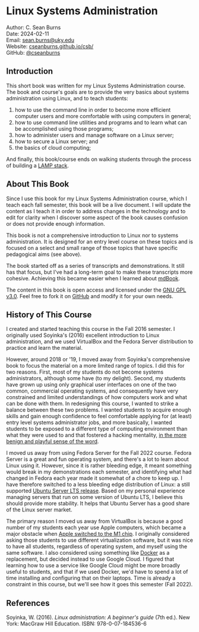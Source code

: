 # Linux Systems Administration

Author: C. Sean Burns  
Date: 2024-02-11  
Email: [sean.burns@uky.edu](sean.burns@uky.edu)  
Website: [cseanburns.github.io/csb/](https://cseanburns.github.io/csb/)  
GitHub: [@cseanburns](https://github.com/cseanburns)  

## Introduction

This short book was written for my
Linux Systems Administration course.
The book and course's goals are to
provide the very basics about systems
administration using Linux, and
to teach students:

1. how to use the command line in order to become more efficient computer users
   and more comfortable with using computers in general;
2. how to use command line utilities and programs and to learn what can be
   accomplished using those programs;
3. how to administer users and manage software on a Linux server;
4. how to secure a Linux server; and
6. the basics of cloud computing;

And finally, this book/course ends on walking students
through the process of building a [LAMP stack][lampWikipedia].

## About This Book

Since I use this book for my Linux Systems Administration course,
which I teach each fall semester,
this book will be a live document.
I will update the content as I teach it in order
to address changes in the technology and to
edit for clarity when I discover some aspect
of the book causes confusion or
does not provide enough information.

This book is not a
comprehensive introduction to Linux nor
to systems administration.
It is designed for an entry level course on these topics and
is focused on a select and small range of those topics that
have specific pedagogical aims (see above).

The book started off as a series of transcripts and
demonstrations.
It still has that focus, but
I've had a long-term goal to make these transcripts
more cohesive.
Achieving this became easier when I learned about
[mdBook][mdbook].

The content in this book is open access and
licensed under the [GNU GPL v3.0][gplrepo].
Feel free to fork it on [GitHub][linuxSysAdmin] and
modify it for your own needs.

## History of This Course

I created and started teaching this course in the Fall 2016 semester.
I originally used Soyinka's (2016) excellent
introduction to Linux administration, and
we used VirtualBox and the Fedora Server distribution
to practice and learn the material.

However, around 2018 or '19,
I moved away from Soyinka's comprehensive book to
focus the material on a more limited range of topics.
I did this for two reasons.
First, most of my students do not
become systems administrators,
although some have (to my delight).
Second, my students have grown up using only
graphical user interfaces on one of the two common,
commercial operating systems, and
consequently have very constrained and limited understandings
of how computers work and what can be done with them.
In redesigning this course,
I wanted to strike a balance between these two problems.
I wanted students to acquire enough skills and
gain enough confidence to feel comfortable applying for 
(at least) entry level systems administrator jobs, and
more basically,
I wanted students to be exposed to a different
type of computing environment than what they were used to
and that fostered a hacking mentality,
[in the more benign and playful sense of the word][hackerJargon].

I moved us away from using
Fedora Server for the Fall 2022 course.
Fedora Server is a great and fun operating system, and
there's a lot to learn about Linux using it.
However, since it is rather bleeding edge, it 
meant something would break in my demonstrations each semester, and
identifying what had changed in Fedora
each year made it somewhat of a chore to keep up.
I have therefore switched to a less bleeding edge
distribution of Linux: a still supported
[Ubuntu Server LTS release][ubuntuLTS].
Based on my personal experience managing servers
that run on some version of Ubuntu LTS,
I believe this should provide more stability.
It helps that Ubuntu Server has a good share of the
Linux server market.

The primary reason I moved us away from VirtualBox is because 
a good number of my students each year use Apple computers, which
became a major obstacle when
[Apple switched to the M1 chip][m1StackOverflow].
I originally considered asking those students
to use different virtualization software, but
it was nice to have all students,
regardless of operating system, and myself using the
same software.
I also considered using something like [Docker][docker]
as a replacement, but
decided instead to use Google Cloud.
I figured that learning how to use a
service like Google Cloud might be more broadly useful
to students, and
that if we used Docker,
we'd have to spend a lot of time installing and
configuring that on their laptops.
Time is already a constraint in this course, but
we'll see how it goes this semester (Fall 2022).

## References

Soyinka, W. (2016). *Linux administration: A beginner's guide* (7th ed.). New
York: MacGraw Hill Education. ISBN: 978-0-07-184536-6

[lampWikipedia]:https://en.wikipedia.org/wiki/LAMP_(software_bundle)
[hackerJargon]:http://www.catb.org/jargon/html/H/hacker.html
[ubuntuLTS]:https://ubuntu.com/blog/what-is-an-ubuntu-lts-release
[m1StackOverflow]:https://apple.stackexchange.com/questions/422565/does-virtualbox-run-on-apple-silicon
[docker]:https://www.docker.com/
[mdbook]:https://github.com/rust-lang/mdBook
[linuxSysAdmin]:https://github.com/cseanburns/linux_sysadmin
[gplrepo]:https://github.com/cseanburns/linux_sysadmin/blob/master/LICENSE

